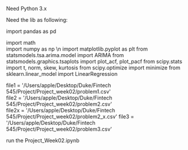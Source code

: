 Need Python 3.x

Need the lib as following:

import pandas as pd

import math  
import numpy as np \n
import matplotlib.pyplot as plt
from statsmodels.tsa.arima.model import ARIMA
from statsmodels.graphics.tsaplots import plot_acf, plot_pacf
from scipy.stats import t, norm, skew, kurtosis
from scipy.optimize import minimize
from sklearn.linear_model import LinearRegression

file1 = '/Users/apple/Desktop/Duke/Fintech 545/Project/Project_week02/problem1.csv'  
file2 = '/Users/apple/Desktop/Duke/Fintech 545/Project/Project_week02/problem2.csv'  
file2x = '/Users/apple/Desktop/Duke/Fintech 545/Project/Project_week02/problem2_x.csv'
file3 = '/Users/apple/Desktop/Duke/Fintech 545/Project/Project_week02/problem3.csv'

run the Project_Week02.ipynb
